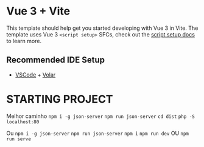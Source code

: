 # Vue 3 + Vite

This template should help get you started developing with Vue 3 in Vite. The template uses Vue 3 `<script setup>` SFCs, check out the [script setup docs](https://v3.vuejs.org/api/sfc-script-setup.html#sfc-script-setup) to learn more.

## Recommended IDE Setup

- [VSCode](https://code.visualstudio.com/) + [Volar](https://marketplace.visualstudio.com/items?itemName=johnsoncodehk.volar)


# STARTING PROJECT

Melhor caminho
`npm i -g json-server`
`npm run json-server`
`cd dist`
`php -S localhost:80`

Ou
`npm i -g json-server`
`npm run json-server`
`npm i`
`npm run dev` OU `npm run serve`

